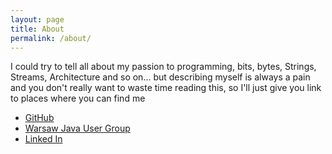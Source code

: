 ```yaml
---
layout: page
title: About
permalink: /about/
---
```


I could try to tell all about my passion to programming, bits, bytes, Strings, Streams, Architecture and so on... but describing myself is always a pain and you don't really want
 to waste time reading 
this, so I'll just give you link to places where you can find me


- [GitHub](https://github.com/WrRaThY)
- [Warsaw Java User Group](http://warszawa.jug.pl)
- [Linked In](http://rndconsulting.eu)

